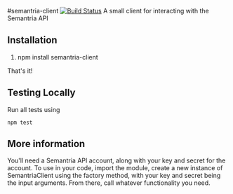 #semantria-client [![Build Status](https://travis-ci.org/brenzenb/semantria-client.png?branch=master)](https://travis-ci.org/brenzenb/semantria-client)
A small client for interacting with the Semantria API

## Installation
1. npm install semantria-client

That's it!

## Testing Locally
Run all tests using 

    npm test
## More information
You'll need a Semantria API account, along with your key and secret for the account. To use in your code, import the module, create a new instance of SemantriaClient using the factory method, with your key and secret being the input arguments. From there, call whatever functionality you need.
